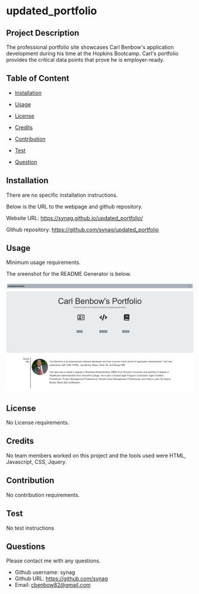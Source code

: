# updated_portfolio
  

## Project Description 
The professional portfolio site showcases Carl Benbow's application development during his time at the Hopkins Bootcamp. Carl's portfolio provides the critical data points that prove he is employer-ready. 

## Table of Content

* [Installation](#installation)

* [Usage](#usage)

* [License](#License)

* [Credits](#Credits)

* [Contribution](#Contribution)

* [Test](#Test)

* [Question](#Question) 

## Installation
There are no specific installation instructions.


Below is the URL to the webpage and github repository. 

Website URL: https://synag.github.io/updated_portfolio/

Github repository: https://github.com/synag/updated_portfolio


## Usage
Minimum usage requirements.

The sreenshot for the README Generator  is below. 

![Portfolio Site](./assets/image/portfolio_screenshot.png)

## License
No License requirements.

## Credits
No team members worked on this project and the tools used were HTML, Javascript, CSS, Jquery.


## Contribution
No contribution requirements.

## Test
No test instructions

## Questions
Please contact me with any questions.  

* Github username: synag
* Github URL: https://github.com/synag
* Email:  cbenbow82@gmail.com 